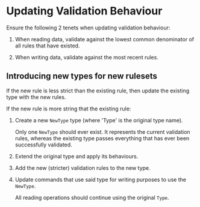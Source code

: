 # Updating Validation Behaviour

Ensure the following 2 tenets when updating validation behaviour:

1.  When reading data, validate against the lowest common denominator of all rules that have existed.

2.  When writing data, validate against the most recent rules.

## Introducing new types for new rulesets

If the new rule is less strict than the existing rule, then update the existing type with the new rules.

If the new rule is more string that the existing rule:

1.  Create a new `NewType` type (where 'Type' is the original type name).

    Only one `NewType` should ever exist. It represents the current validation rules, whereas the existing type passes everything that has ever been successfully validated.

2.  Extend the original type and apply its behaviours.

3.  Add the new (stricter) validation rules to the new type.

4.  Update commands that use said type for writing purposes to use the `NewType`.

    All reading operations should continue using the original `Type`.
